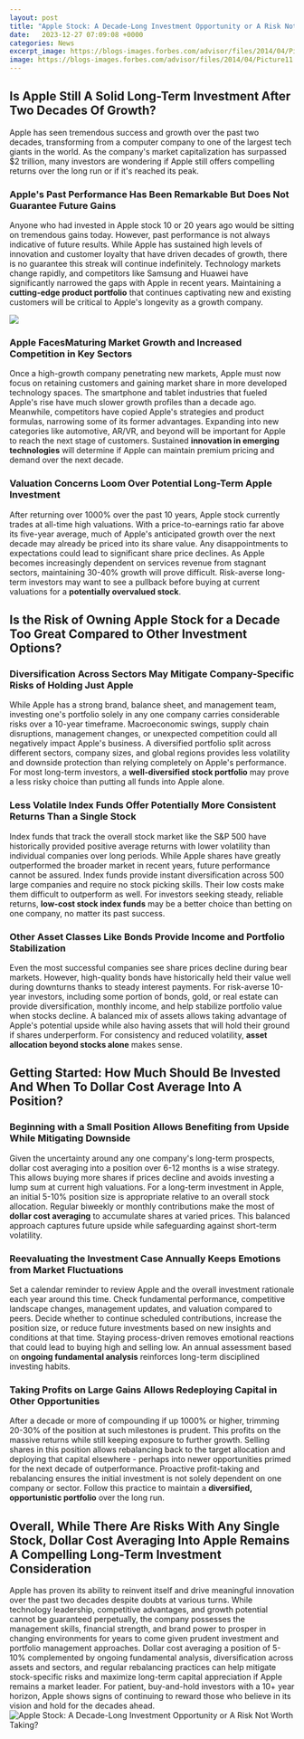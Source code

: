 ```yaml
---
layout: post
title: "Apple Stock: A Decade-Long Investment Opportunity or A Risk Not Worth Taking?"
date:   2023-12-27 07:09:08 +0000
categories: News
excerpt_image: https://blogs-images.forbes.com/advisor/files/2014/04/Picture11.png
image: https://blogs-images.forbes.com/advisor/files/2014/04/Picture11.png
---
```


## Is Apple Still A Solid Long-Term Investment After Two Decades Of Growth? 
Apple has seen tremendous success and growth over the past two decades, transforming from a computer company to one of the largest tech giants in the world. As the company's market capitalization has surpassed $2 trillion, many investors are wondering if Apple still offers compelling returns over the long run or if it's reached its peak. 
### **Apple's Past Performance Has Been Remarkable But Does Not Guarantee Future Gains**
Anyone who had invested in Apple stock 10 or 20 years ago would be sitting on tremendous gains today. However, past performance is not always indicative of future results. While Apple has sustained high levels of innovation and customer loyalty that have driven decades of growth, there is no guarantee this streak will continue indefinitely. Technology markets change rapidly, and competitors like Samsung and Huawei have significantly narrowed the gaps with Apple in recent years. Maintaining a **cutting-edge product portfolio** that continues captivating new and existing customers will be critical to Apple's longevity as a growth company.

![](http://static3.businessinsider.com/image/4fd67f6deab8eab15f000002/apple-stock.png)
### **Apple FacesMaturing Market Growth and Increased Competition in Key Sectors** 
Once a high-growth company penetrating new markets, Apple must now focus on retaining customers and gaining market share in more developed technology spaces. The smartphone and tablet industries that fueled Apple's rise have much slower growth profiles than a decade ago. Meanwhile, competitors have copied Apple's strategies and product formulas, narrowing some of its former advantages. Expanding into new categories like automotive, AR/VR, and beyond will be important for Apple to reach the next stage of customers. Sustained **innovation in emerging technologies** will determine if Apple can maintain premium pricing and demand over the next decade.
### **Valuation Concerns Loom Over Potential Long-Term Apple Investment**
After returning over 1000% over the past 10 years, Apple stock currently trades at all-time high valuations. With a price-to-earnings ratio far above its five-year average, much of Apple's anticipated growth over the next decade may already be priced into its share value. Any disappointments to expectations could lead to significant share price declines. As Apple becomes increasingly dependent on services revenue from stagnant sectors, maintaining 30-40% growth will prove difficult. Risk-averse long-term investors may want to see a pullback before buying at current valuations for a **potentially overvalued stock**.
## Is the Risk of Owning Apple Stock for a Decade Too Great Compared to Other Investment Options?
### **Diversification Across Sectors May Mitigate Company-Specific Risks of Holding Just Apple** 
While Apple has a strong brand, balance sheet, and management team, investing one's portfolio solely in any one company carries considerable risks over a 10-year timeframe. Macroeconomic swings, supply chain disruptions, management changes, or unexpected competition could all negatively impact Apple's business. A diversified portfolio split across different sectors, company sizes, and global regions provides less volatility and downside protection than relying completely on Apple's performance. For most long-term investors, a **well-diversified stock portfolio** may prove a less risky choice than putting all funds into Apple alone.
### **Less Volatile Index Funds Offer Potentially More Consistent Returns Than a Single Stock** 
Index funds that track the overall stock market like the S&P 500 have historically provided positive average returns with lower volatility than individual companies over long periods. While Apple shares have greatly outperformed the broader market in recent years, future performance cannot be assured. Index funds provide instant diversification across 500 large companies and require no stock picking skills. Their low costs make them difficult to outperform as well. For investors seeking steady, reliable returns, **low-cost stock index funds** may be a better choice than betting on one company, no matter its past success.  
### **Other Asset Classes Like Bonds Provide Income and Portfolio Stabilization**
Even the most successful companies see share prices decline during bear markets. However, high-quality bonds have historically held their value well during downturns thanks to steady interest payments. For risk-averse 10-year investors, including some portion of bonds, gold, or real estate can provide diversification, monthly income, and help stabilize portfolio value when stocks decline. A balanced mix of assets allows taking advantage of Apple's potential upside while also having assets that will hold their ground if shares underperform. For consistency and reduced volatility, **asset allocation beyond stocks alone** makes sense.
## Getting Started: How Much Should Be Invested And When To Dollar Cost Average Into A Position? 
### **Beginning with a Small Position Allows Benefiting from Upside While Mitigating Downside**
Given the uncertainty around any one company's long-term prospects, dollar cost averaging into a position over 6-12 months is a wise strategy. This allows buying more shares if prices decline and avoids investing a lump sum at current high valuations. For a long-term investment in Apple, an initial 5-10% position size is appropriate relative to an overall stock allocation. Regular biweekly or monthly contributions make the most of **dollar cost averaging** to accumulate shares at varied prices. This balanced approach captures future upside while safeguarding against short-term volatility. 
### **Reevaluating the Investment Case Annually Keeps Emotions from Market Fluctuations**  
Set a calendar reminder to review Apple and the overall investment rationale each year around this time. Check fundamental performance, competitive landscape changes, management updates, and valuation compared to peers. Decide whether to continue scheduled contributions, increase the position size, or reduce future investments based on new insights and conditions at that time. Staying process-driven removes emotional reactions that could lead to buying high and selling low. An annual assessment based on **ongoing fundamental analysis** reinforces long-term disciplined investing habits.
### **Taking Profits on Large Gains Allows Redeploying Capital in Other Opportunities** 
After a decade or more of compounding if up 1000% or higher, trimming 20-30% of the position at such milestones is prudent. This profits on the massive returns while still keeping exposure to further growth. Selling shares in this position allows rebalancing back to the target allocation and deploying that capital elsewhere - perhaps into newer opportunities primed for the next decade of outperformance. Proactive profit-taking and rebalancing ensures the initial investment is not solely dependent on one company or sector. Follow this practice to maintain a **diversified, opportunistic portfolio** over the long run.
## Overall, While There Are Risks With Any Single Stock, Dollar Cost Averaging Into Apple Remains A Compelling Long-Term Investment Consideration 
Apple has proven its ability to reinvent itself and drive meaningful innovation over the past two decades despite doubts at various turns. While technology leadership, competitive advantages, and growth potential cannot be guaranteed perpetually, the company possesses the management skills, financial strength, and brand power to prosper in changing environments for years to come given prudent investment and portfolio management approaches. Dollar cost averaging a position of 5-10% complemented by ongoing fundamental analysis, diversification across assets and sectors, and regular rebalancing practices can help mitigate stock-specific risks and maximize long-term capital appreciation if Apple remains a market leader. For patient, buy-and-hold investors with a 10+ year horizon, Apple shows signs of continuing to reward those who believe in its vision and hold for the decades ahead.
 ![Apple Stock: A Decade-Long Investment Opportunity or A Risk Not Worth Taking?](https://blogs-images.forbes.com/advisor/files/2014/04/Picture11.png)